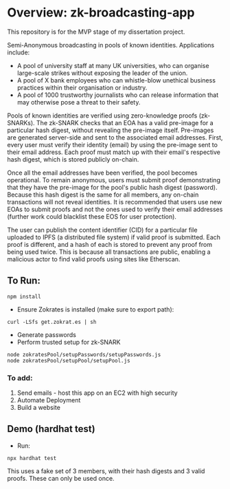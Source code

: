 # Overview: zk-broadcasting-app

This repository is for the MVP stage of my dissertation project.

Semi-Anonymous broadcasting in pools of known identities. Applications include:
+ A pool of university staff at many UK universities, who can organise large-scale strikes without exposing the leader of the union. 
+ A pool of X bank employees who can whistle-blow unethical business practices within their organisation or industry. 
+ A pool of 1000 trustworthy journalists who can release information that may otherwise pose a threat to their safety.

Pools of known identities are verified using zero-knowledge proofs (zk-SNARKs). The zk-SNARK checks that an EOA has a valid pre-image for a particular hash digest, without revealing the pre-image itself. Pre-images are generated server-side and sent to the associated email addresses. 
First, every user must verify their identity (email) by using the pre-image sent to their email address. Each proof must match up with their email's respective hash digest, which is stored publicly on-chain. 

Once all the email addresses have been verified, the pool becomes operational. To remain anonymous, users must submit proof demonstrating that they have the pre-image for the pool's public hash digest (password). Because this hash digest is the same for all members, any on-chain transactions will not reveal identities. It is recommended that users use new EOAs to submit proofs and not the ones used to verify their email addresses (further work could blacklist these EOS for user protection).

The user can publish the content identifier (CID) for a particular file uploaded to IPFS (a distributed file system) if valid proof is submitted. Each proof is different, and a hash of each is stored to prevent any proof from being used twice. This is because all transactions are public, enabling a malicious actor to find valid proofs using sites like Etherscan.


## To Run:

```
npm install
```

+ Ensure Zokrates is installed (make sure to export path):

```
curl -LSfs get.zokrat.es | sh
```
+ Generate passwords
+ Perform trusted setup for zk-SNARK

```
node zokratesPool/setupPasswords/setupPasswords.js
node zokratesPool/setupPool/setupPool.js
```

### To add:

1. Send emails - host this app on an EC2 with high security
2. Automate Deployment
3. Build a website


## Demo (hardhat test)

+ Run:
```
npx hardhat test
```
This uses a fake set of 3 members, with their hash digests and 3 valid proofs. These can only be used once.

